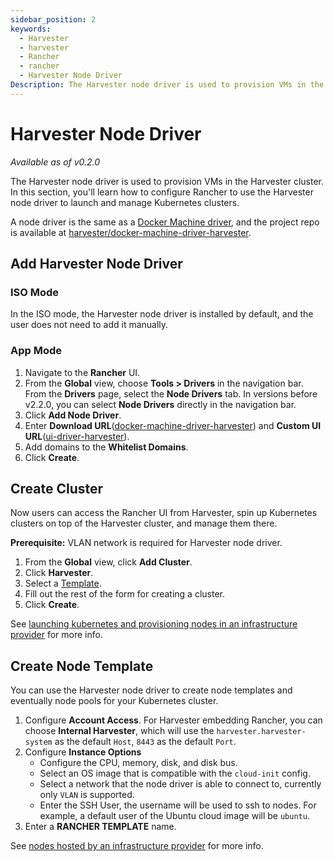```yaml
---
sidebar_position: 2
keywords:
  - Harvester
  - harvester
  - Rancher
  - rancher
  - Harvester Node Driver
Description: The Harvester node driver is used to provision VMs in the Harvester cluster. In this section, you'll learn how to configure Rancher to use the Harvester node driver to launch and manage Kubernetes clusters.
---
```


# Harvester Node Driver

_Available as of v0.2.0_

The Harvester node driver is used to provision VMs in the Harvester cluster. In this section, you'll learn how to configure Rancher to use the Harvester node driver to launch and manage Kubernetes clusters.

A node driver is the same as a [Docker Machine driver](https://docs.docker.com/machine/drivers/), and the project repo is available at [harvester/docker-machine-driver-harvester](https://github.com/harvester/docker-machine-driver-harvester).

## Add Harvester Node Driver

### ISO Mode

In the ISO mode, the Harvester node driver is installed by default, and the user does not need to add it manually.

### App Mode

1. Navigate to the **Rancher** UI.
1. From the **Global** view, choose **Tools > Drivers** in the navigation bar. From the **Drivers** page, select the **Node Drivers** tab. In versions before v2.2.0, you can select **Node Drivers** directly in the navigation bar.
1. Click **Add Node Driver**.
1. Enter **Download URL**([docker-machine-driver-harvester](https://github.com/harvester/docker-machine-driver-harvester/releases)) and **Custom UI URL**([ui-driver-harvester](https://github.com/harvester/ui-driver-harvester/releases)).
1. Add domains to the **Whitelist Domains**.
1. Click **Create**.

## Create Cluster

Now users can access the Rancher UI from Harvester, spin up Kubernetes clusters on top of the Harvester cluster, and manage them there.

**Prerequisite:** VLAN network is required for Harvester node driver.

1. From the **Global** view, click **Add Cluster**.
1. Click **Harvester**.
1. Select a [Template](#create-node-template).
1. Fill out the rest of the form for creating a cluster.
1. Click **Create**.

See [launching kubernetes and provisioning nodes in an infrastructure provider](https://rancher.com/docs/rancher/v2.5/en/cluster-provisioning/#launching-kubernetes-and-provisioning-nodes-in-an-infrastructure-provider) for more info.

## Create Node Template

You can use the Harvester node driver to create node templates and eventually node pools for your Kubernetes cluster.

1. Configure **Account Access**. For Harvester embedding Rancher, you can choose **Internal Harvester**, which will use the `harvester.harvester-system` as the default `Host`, `8443` as the default `Port`.
1. Configure **Instance Options**
   - Configure the CPU, memory, disk, and disk bus.
   - Select an OS image that is compatible with the `cloud-init` config.
   - Select a network that the node driver is able to connect to, currently only `VLAN` is supported.
   - Enter the SSH User, the username will be used to ssh to nodes. For example, a default user of the Ubuntu cloud image will be `ubuntu`.
1. Enter a **RANCHER TEMPLATE** name.

See [nodes hosted by an infrastructure provider](https://rancher.com/docs/rancher/v2.5/en/cluster-provisioning/rke-clusters/node-pools/) for more info.
